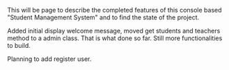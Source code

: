 This will be page to describe the completed features of this console based "Student Management System" and to find the state of the project.

Added initial display welcome message, moved get students and teachers method to a admin class.
That is what done so far. Still more functionalities to build.

Planning to add register user.
